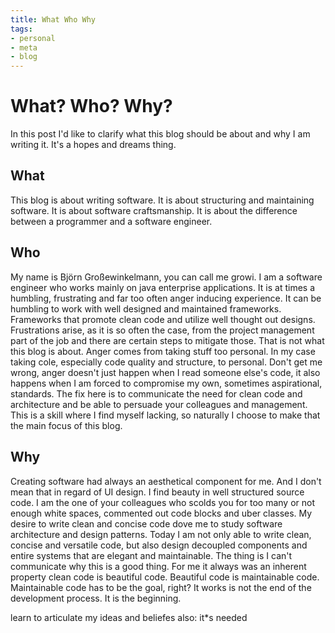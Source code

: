 ```yaml
---
title: What Who Why
tags:
- personal
- meta
- blog
---
```

# What? Who? Why?
In this post I'd like to clarify what this blog should be about and why I am writing it. It's a hopes and dreams thing.

## What
This blog is about writing software. It is about structuring and maintaining software. It is about software craftsmanship. It is about the difference between a programmer and a software engineer.

## Who 
My name is Björn Großewinkelmann, you can call me growi. I am a software engineer who works mainly on java enterprise applications. It is at times a humbling, frustrating and far too often anger inducing experience. 
It can be humbling to work with well designed and maintained frameworks. Frameworks that promote clean code and utilize well thought out designs.
Frustrations arise, as it is so often the case, from the project management part of the job and there are certain steps to mitigate those. That is not what this blog is about.
Anger comes from taking stuff too personal. In my case taking cole, especially code quality and structure, to personal. Don't get me wrong, anger doesn't just happen when I read someone else's code, it also happens when I am forced to compromise my own, sometimes aspirational, standards. The fix here is to communicate the need for clean code and architecture and be able to persuade your colleagues and management. This is a skill where I find myself lacking, so naturally I choose to make that the main focus of this blog.

## Why

Creating software had always an aesthetical component for me. And I don't mean that in regard of UI design. I find beauty in well structured source code. I am the one of your colleagues who scolds you for too many or not enough white spaces, commented out code blocks and uber classes. 
My desire to write clean and concise code dove me to study software architecture and design patterns. Today I am not only able to write clean, concise and versatile code, but also design decoupled components and entire systems that are elegant and maintainable. The thing is I can't communicate why this is a good thing. For me it always was an inherent property clean code is beautiful code. Beautiful code is maintainable code. Maintainable code has to be the goal, right? It works is not the end of the development process. It is the beginning. 
 


learn to articulate my ideas and beliefes
also: it*s needed
<!--stackedit_data:
eyJoaXN0b3J5IjpbLTEwNzM1NDgwNjksLTQ2NTA3NDAxMiwxNj
U3NzcwNDI5LC01MjcxMjIyNzMsLTk0NDQ2NzgyMywxNDIwMDU0
MjQzLC0xMDEwMjIzNDEsMTA1NTk4MTUyNCwyMDA3NjEwMDg2LC
0zMzYwOTg3ODUsMTk4MzgzNTQyNSwtMjAwOTI5NzAzNywtMTU4
NDk2MTE0NywtNDQ0Njk5OTE0LDE0ODE2ODkxMDMsLTYxMDM3Mz
Q3OCwtMTA5OTg0MzkyLC01NTEyNTIwMjAsMTk2MzY1MzE5NCwx
MjUxMTQxNDY3XX0=
-->